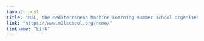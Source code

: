```yaml
---
layout: post
title: "M2L, the Mediterranean Machine Learning summer school organised by Google Deepminders was last week. I happened to be there, and it was great to connect with so many people. What is research for you?"
link: "https://www.m2lschool.org/home/"
linkname: "Link"
---
```

